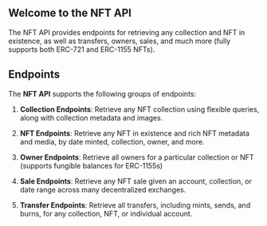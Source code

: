 ## Welcome to the NFT API

The NFT API provides endpoints for retrieving any collection and NFT in existence, as well as transfers, owners, sales, and much more (fully supports both ERC-721 and ERC-1155 NFTs).

## Endpoints
The **NFT API** supports the following groups of endpoints:

1. **Collection Endpoints**: Retrieve any NFT collection using flexible queries, along with collection metadata and images.

2. **NFT Endpoints**: Retrieve any NFT in existence and rich NFT metadata and media, by date minted, collection, owner, and more.

3. **Owner Endpoints**: Retrieve all owners for a particular collection or NFT (supports fungible balances for ERC-1155s)

4. **Sale Endpoints**: Retrieve any NFT sale given an account, collection, or date range across many decentralized exchanges.

5. **Transfer Endpoints**: Retrieve all transfers, including mints, sends, and burns, for any collection, NFT, or individual account.
